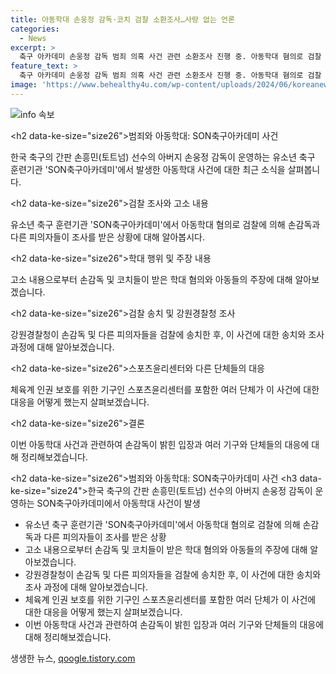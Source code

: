 ```yaml
---
title: 아동학대 손웅정 감독·코치 검찰 소환조사…사랑 없는 언론
categories:
  - News
excerpt: >
  축구 아카데미 손웅정 감독 범죄 의혹 사건 관련 소환조사 진행 중. 아동학대 혐의로 검찰 조사에 피의자로 지목된 손 감독 등은 허벅지 상처, 욕설, 폭행 등의 혐의를 받고 있다. 관련 조사를 수행한 강원경찰청은 피의자 3명을 검찰 송치. 논란 속에 스포츠윤리센터 등 인권 보호를 위한 기구가 관련 조사 시작. 또한, 체육계 단체들은 사회적 합의와 인권 보호를 강조하며 관련 사안에 대한 비판적 입장을 표명함.
feature_text: >
  축구 아카데미 손웅정 감독 범죄 의혹 사건 관련 소환조사 진행 중. 아동학대 혐의로 검찰 조사에 피의자로 지목된 손 감독 등은 허벅지 상처, 욕설, 폭행 등의 혐의를 받고 있다. 관련 조사를 수행한 강원경찰청은 피의자 3명을 검찰 송치. 논란 속에 스포츠윤리센터 등 인권 보호를 위한 기구가 관련 조사 시작. 또한, 체육계 단체들은 사회적 합의와 인권 보호를 강조하며 관련 사안에 대한 비판적 입장을 표명함.
image: 'https://www.behealthy4u.com/wp-content/uploads/2024/06/koreanews.jpg'
---
```


<p><img src="https://www.behealthy4u.com/wp-content/uploads/2024/06/koreanews.jpg" alt="info 속보" /></p>

<p>&lt;h2 data-ke-size="size26">범죄와 아동학대: SON축구아카데미 사건</h2></p>

<p data-ke-size="size16">한국 축구의 간판 손흥민(토트넘) 선수의 아버지 손웅정 감독이 운영하는 유소년 축구 훈련기관 'SON축구아카데미'에서 발생한 아동학대 사건에 대한 최근 소식을 살펴봅니다.</p>

<p>&lt;h2 data-ke-size="size26">검찰 조사와 고소 내용</h2></p>

<p data-ke-size="size16">유소년 축구 훈련기관 'SON축구아카데미'에서 아동학대 혐의로 검찰에 의해 손감독과 다른 피의자들이 조사를 받은 상황에 대해 알아봅시다.</p>

<p>&lt;h2 data-ke-size="size26">학대 행위 및 주장 내용</h2></p>

<p data-ke-size="size16">고소 내용으로부터 손감독 및 코치들이 받은 학대 혐의와 아동들의 주장에 대해 알아보겠습니다.</p>

<p>&lt;h2 data-ke-size="size26">검찰 송치 및 강원경찰청 조사</h2></p>

<p data-ke-size="size16">강원경찰청이 손감독 및 다른 피의자들을 검찰에 송치한 후, 이 사건에 대한 송치와 조사 과정에 대해 알아보겠습니다.</p>

<p>&lt;h2 data-ke-size="size26">스포츠윤리센터와 다른 단체들의 대응</h2></p>

<p data-ke-size="size16">체육계 인권 보호를 위한 기구인 스포츠윤리센터를 포함한 여러 단체가 이 사건에 대한 대응을 어떻게 했는지 살펴보겠습니다.</p>

<p>&lt;h2 data-ke-size="size26">결론</h2></p>

<p data-ke-size="size16">이번 아동학대 사건과 관련하여 손감독이 밝힌 입장과 여러 기구와 단체들의 대응에 대해 정리해보겠습니다.</p>

<p>&lt;h2 data-ke-size="size26">범죄와 아동학대: SON축구아카데미 사건</h2>
&lt;h3 data-ke-size="size24">한국 축구의 간판 손흥민(토트넘) 선수의 아버지 손웅정 감독이 운영하는 SON축구아카데미에서 아동학대 사건이 발생</h3></p>

<ul>
    <li>유소년 축구 훈련기관 'SON축구아카데미'에서 아동학대 혐의로 검찰에 의해 손감독과 다른 피의자들이 조사를 받은 상황</li>
    <li>고소 내용으로부터 손감독 및 코치들이 받은 학대 혐의와 아동들의 주장에 대해 알아보겠습니다.</li>
    <li>강원경찰청이 손감독 및 다른 피의자들을 검찰에 송치한 후, 이 사건에 대한 송치와 조사 과정에 대해 알아보겠습니다.</li>
    <li>체육계 인권 보호를 위한 기구인 스포츠윤리센터를 포함한 여러 단체가 이 사건에 대한 대응을 어떻게 했는지 살펴보겠습니다.</li>
    <li>이번 아동학대 사건과 관련하여 손감독이 밝힌 입장과 여러 기구와 단체들의 대응에 대해 정리해보겠습니다.</li>
</ul>
생생한 뉴스, <a href="https://qoogle.tistory.com" rel="dofollow">qoogle.tistory.com</a>


